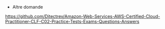 


- Altre domande

https://github.com/Ditectrev/Amazon-Web-Services-AWS-Certified-Cloud-Practitioner-CLF-C02-Practice-Tests-Exams-Questions-Answers
